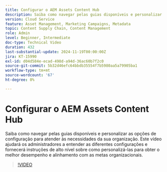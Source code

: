 ```yaml
---
title: Configurar o AEM Assets Content Hub
description: Saiba como navegar pelas guias disponíveis e personalizar as opções de configuração para atender às necessidades da sua organização.
version: Cloud Service
feature: Asset Management, Marketing Campaigns, Metadata
topic: Content Supply Chain, Content Management
role: Admin
level: Beginner, Intermediate
doc-type: Technical Video
duration: 432
last-substantial-update: 2024-11-19T00:00:00Z
jira: KT-15990
exl-id: d04d584e-ecad-498d-a94d-36ac60b7f2c0
source-git-commit: 5b32d46efc64bbdb35554f7b5980aa5a79905ba1
workflow-type: tm+mt
source-wordcount: '67'
ht-degree: 0%

---
```


# Configurar o AEM Assets Content Hub

Saiba como navegar pelas guias disponíveis e personalizar as opções de configuração para atender às necessidades da sua organização. Este vídeo ajudará os administradores a entender as diferentes configurações e fornecerá instruções de alto nível sobre como personalizá-las para obter o melhor desempenho e alinhamento com as metas organizacionais.

>[!VIDEO](https://video.tv.adobe.com/v/3439311/?learn=on&enablevpops)
